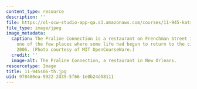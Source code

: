 ```yaml
---
content_type: resource
description: ''
file: https://ol-ocw-studio-app-qa.s3.amazonaws.com/courses/11-945-katrina-practicum-spring-2006/970480ea99222d395f661e0b24d58111_11-945s06-th.jpg
file_type: image/jpeg
image_metadata:
  caption: The Praline Connection is a restaurant on Frenchman Street in New Orleans,
    one of the few places where some life had begun to return to the city in March,
    2006. (Photo courtesy of MIT OpenCourseWare.)
  credit: ''
  image-alt: The Praline Connection, a restaurant in New Orleans.
resourcetype: Image
title: 11-945s06-th.jpg
uid: 970480ea-9922-2d39-5f66-1e0b24d58111
---
```

